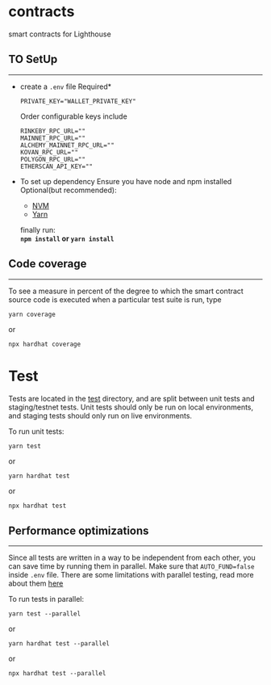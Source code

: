 # contracts
smart contracts for Lighthouse

## TO SetUp
----

- create a `.env` file
    Required*
    ```
    PRIVATE_KEY="WALLET_PRIVATE_KEY"
    ``` 
    Order configurable keys include
    ```
    RINKEBY_RPC_URL=""
    MAINNET_RPC_URL=""
    ALCHEMY_MAINNET_RPC_URL=""
    KOVAN_RPC_URL=""
    POLYGON_RPC_URL=""
    ETHERSCAN_API_KEY=""
    ```

- To set up dependency
    Ensure you have node and npm installed
    Optional(but recommended): 
     - [NVM](https://github.com/nvm-sh/nvm)
     - [Yarn](https://classic.yarnpkg.com/lang/en/docs/install/)

    finally run:  </br> <b> `npm install` or `yarn install`</b>


## Code coverage
---

To see a measure in percent of the degree to which the smart contract source code is executed when a particular test suite is run, type
```
yarn coverage
```
or
```
npx hardhat coverage
```

# Test
Tests are located in the [test](./test/) directory, and are split between unit tests and staging/testnet tests. Unit tests should only be run on local environments, and staging tests should only run on live environments.

To run unit tests:

```bash
yarn test
```
or
```
yarn hardhat test
```
or 
```
npx hardhat test
```


## Performance optimizations
---

Since all tests are written in a way to be independent from each other, you can save time by running them in parallel. Make sure that `AUTO_FUND=false` inside `.env` file. There are some limitations with parallel testing, read more about them [here](https://hardhat.org/guides/parallel-tests.html)

To run tests in parallel:
```
yarn test --parallel
```
or
```
yarn hardhat test --parallel
```
or 
```
npx hardhat test --parallel
```
